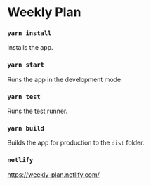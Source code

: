 # Weekly Plan

### `yarn install`

Installs the app.

### `yarn start`

Runs the app in the development mode.

### `yarn test`

Runs the test runner.

### `yarn build`

Builds the app for production to the `dist` folder.

### `netlify`

https://weekly-plan.netlify.com/
